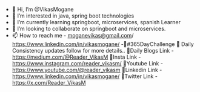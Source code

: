 - 👋 Hi, I’m @VikasMogane
- 👀 I’m interested in java, spring boot technologies
- 🌱 I’m currently learning springboot, microservices, spanish Learner
- 💞️ I’m looking to collaborate on springboot and microservices.
- 📫 How to reach me - moganevikas@gmail.com/ https://www.linkedin.com/in/vikasmogane/
-🌟#365DayChallenge 🌟
Daily Consistency updates follow for more details.. 
📌Daily Blogs Link  - https://medium.com/@Reader_VikasM
📌Insta Link        - https://www.instagram.com/reader_vikasm/
📌Youtube Link      - https://www.youtube.com/@reader_vikasm
📌Linkedin Link     - https://www.linkedin.com/in/vikasmogane/
📌Twitter Link      - https://x.com/Reader_VikasM


<!---
VikasMogane/VikasMogane is a ✨ special ✨ repository because its `README.md` (this file) appears on your GitHub profile.
You can click the Preview link to take a look at your changes.
--->
